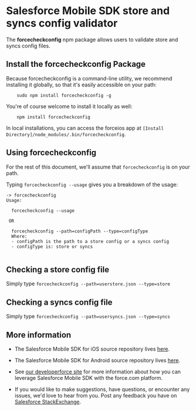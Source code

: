# Salesforce Mobile SDK store and syncs config validator

The **forcecheckconfig** npm package allows users to validate store and syncs config files.

## Install the forcecheckconfig Package

Because forcecheckconfig is a command-line utility, we recommend installing it globally, so that it's easily accessible on your path:

        sudo npm install forcecheckconfig -g

You're of course welcome to install it locally as well:

        npm install forcecheckconfig

In local installations, you can access the forceios app at `[Install Directory]/node_modules/.bin/forcecheckconfig`.

## Using forcecheckconfig

For the rest of this document, we'll assume that `forcecheckconfig` is on your path.

Typing `forcecheckconfig --usage` gives you a breakdown of the usage:

```
-> forcecheckconfig
Usage:

  forcecheckconfig --usage

 OR 

  forcecheckconfig --path=configPath --type=configType
  Where:
  - configPath is the path to a store config or a syncs config
  - configType is: store or syncs
  
```

## Checking a store config file
Simply type `forcecheckconfig --path=userstore.json --type=store`

## Checking a syncs config file
Simply type `forcecheckconfig --path=usersyncs.json --type=syncs`


## More information

- The Salesforce Mobile SDK for iOS source repository lives [here](https://github.com/forcedotcom/SalesforceMobileSDK-iOS).

- The Salesforce Mobile SDK for Android source repository lives [here](https://github.com/forcedotcom/SalesforceMobileSDK-Android).

- See [our developerforce site](http://wiki.developerforce.com/page/Mobile_SDK) for more information about how you can leverage Salesforce Mobile SDK with the force.com platform.

- If you would like to make suggestions, have questions, or encounter any issues, we'd love to hear from you.  Post any feedback you have on [Salesforce StackExchange](https://salesforce.stackexchange.com/questions/tagged/mobilesdk).
